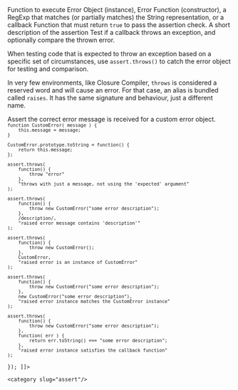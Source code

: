 <?xml version="1.0"?>
<?xml-stylesheet type="text/xsl" href="../entries2html.xsl" ?>
<entry type="method" name="throws">
	<title>throws()</title>
	<signature>
		<argument name="block" type="Function">
			<desc>Function to execute</desc>
		</argument>
		<argument name="expected" type="Object" optional="true">
			<desc>Error Object (instance), Error Function (constructor), a RegExp that matches (or partially matches) the String representation, or a callback Function that must return <code>true</code> to pass the assertion check.</desc>
		</argument>
		<argument name="message" type="String" optional="true">
			<desc>A short description of the assertion</desc>
		</argument>
	</signature>
	<desc>
		Test if a callback throws an exception, and optionally compare the thrown error.
	</desc>
	<longdesc>
		<p>When testing code that is expected to throw an exception based on a specific set of circumstances, use <code>assert.throws()</code> to catch the error object for testing and comparison.</p>
		<p class="note">In very few environments, like Closure Compiler, <code>throws</code> is considered a reserved word and will cause an error. For that case, an alias is bundled called <code>raises</code>. It has the same signature and behaviour, just a different name.</p>
	</longdesc>
	<example height="250">
		<desc>Assert the correct error message is received for a custom error object.</desc>
<code><![CDATA[
QUnit.test( "throws", function( assert ) {

	function CustomError( message ) {
		this.message = message;
	}

	CustomError.prototype.toString = function() {
		return this.message;
	};

	assert.throws(
		function() {
			throw "error"
		},
		"throws with just a message, not using the 'expected' argument"
	);

	assert.throws(
		function() {
			throw new CustomError("some error description");
		},
		/description/,
		"raised error message contains 'description'"
	);

	assert.throws(
		function() {
			throw new CustomError();
		},
		CustomError,
		"raised error is an instance of CustomError"
	);

	assert.throws(
		function() {
			throw new CustomError("some error description");
		},
		new CustomError("some error description"),
		"raised error instance matches the CustomError instance"
	);

	assert.throws(
		function() {
			throw new CustomError("some error description");
		},
		function( err ) {
			return err.toString() === "some error description";
		},
		"raised error instance satisfies the callback function"
	);
});
]]></code>
	</example>

	<category slug="assert"/>
</entry>
